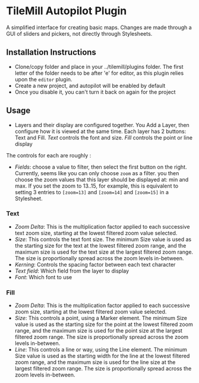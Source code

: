# TileMill Autopilot Plugin
A simplified interface for creating basic maps. Changes are made through a GUI of sliders and pickers, not directly through Stylesheets. 

## Installation Instructions
* Clone/copy folder and place in your ../tilemill/plugins folder.  The first letter of the folder needs to be after 'e' for editor, as this plugin relies upon the `editor` plugin.
* Create a new project, and autopilot will be enabled by default
* Once you disable it, you can't turn it back on again for the project

## Usage
* Layers and their display are configured together. You Add a Layer, then configure how it is viewed at the same time. Each layer has 2 buttons: Text and Fill. *Text* controls the font and size.  *Fill* controls the point or line display

The controls for each are roughly :
* *Fields*: choose a value to filter, then select the first button on the right. Currently, seems like you can only choose `zoom` as a filter. you then choose the zoom values that this layer should be displayed at: min and max. If you set the zoom to 13..15, for example, this is equivalent to setting 3 entries to `[zoom=13]` and `[zoom=14]` and `[zoom=15]` in a Stylesheet.
### Text
* *Zoom Delta*: This is the multiplication factor applied to each successive text zoom size, starting at the lowest filtered zoom value selected. 
* *Size*: This controls the text font size.  The minimum Size value is used as the starting size for the text at the lowest filtered zoom range, and the maximum size is used for the text size at the largest filtered zoom range. The size is proportionally spread across the zoom levels in-between.
* *Kerning*: Controls the spacing factor between each text character
* *Text field*: Which field from the layer to display
* *Font*: Which font to use

### Fill
* *Zoom Delta*: This is the multiplication factor applied to each successive zoom size, starting at the lowest filtered zoom value selected. 
* *Size*: This controls a point, using a Marker element.  The minimum Size value is used as the starting size for the point at the lowest filtered zoom range, and the maximum size is used for the point size at the largest filtered zoom range. The size is proportionally spread across the zoom levels in-between.
* *Line*: This controls a line or way, using the Line element. The minimum Size value is used as the starting width for the line at the lowest filtered zoom range, and the maximum size is used for the line size at the largest filtered zoom range. The size is proportionally spread across the zoom levels in-between.
